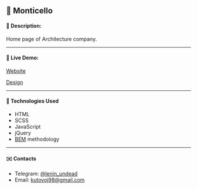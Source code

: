 ## :pushpin: Monticello
#### :memo: Description: 
Home page of Architecture company.
___

#### :link: Live Demo: 
[Website](https://vladlen-kutovoi.github.io/monticello/)

[Design](https://www.figma.com/file/wqlFV9VWa3oxnvvexwAy4V/Exam%232?node-id=0%3A1)
___

#### :rocket: Technologies Used

* HTML
* SCSS
* JavaScript
* jQuery
* [BEM](https://en.bem.info/) methodology
___

#### :envelope: Contacts
* Telegram: [@lenin_undead](https://t.me/lenin_undead)
* Email: [kutovoj98@gmail.com](mailto:kutovoj98@gmail.com)

